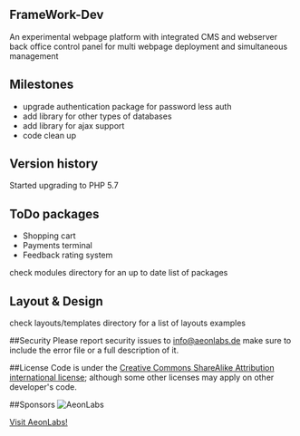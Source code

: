 ## FrameWork-Dev
An experimental webpage platform with integrated CMS and webserver back office control panel for multi webpage deployment and simultaneous management

## Milestones
- upgrade authentication package for password less auth
- add library for other types of databases
- add library for ajax support
- code clean up

## Version history
Started upgrading to PHP 5.7

## ToDo packages
- Shopping cart
- Payments terminal
- Feedback rating system

check modules directory for an up to date list of packages
## Layout & Design
check layouts/templates directory for a list of layouts examples 


##Security
Please report security issues to info@aeonlabs.de make sure to include the error file or a full description of it.

##License
Code is under the [Creative Commons ShareAlike Attribution international license](http://creativecommons.org/licenses/by-sa/4.0/); although some other licenses may apply on other developer's code.

##Sponsors
![AeonLabs](https://camo.githubusercontent.com/b26e187b5d8dd49b81fa17cb99f1d64e41a89a9b/687474703a2f2f61656f6e6c6162732e64652f6d61696e2f636f6e74656e74732f696d616765732f6c6f676f2e706e67)

[Visit AeonLabs!](http://www.aeonlabs.de)
